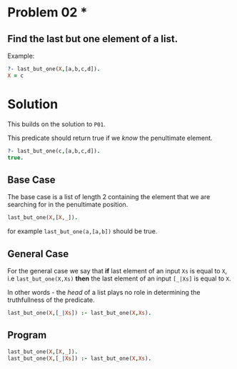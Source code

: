# Problem 02 \*

## Find the last but one element of a list.

Example:

```prolog
?- last_but_one(X,[a,b,c,d]).
X = c
```

# Solution

This builds on the solution to `P01`.

This predicate should return true if we _know_ the penultimate element.

```prolog
?- last_but_one(c,[a,b,c,d]).
true.
```

## Base Case

The base case is a list of length 2 containing the element that we are searching for in the penultimate position.

```prolog
last_but_one(X,[X,_]).
```

for example `last_but_one(a,[a,b])` should be true.

## General Case

For the general case we say that **if** last element of an input `Xs` is equal to `X`, i.e `last_but_one(X,Xs)` **then** the last element of an input `[_|Xs]` is equal to `X`.

In other words - the _head_ of a list plays no role in determining the truthfullness of the predicate.

```prolog
last_but_one(X,[_|Xs]) :- last_but_one(X,Xs).
```

## Program

```prolog
last_but_one(X,[X,_]).
last_but_one(X,[_|Xs]) :- last_but_one(X,Xs).
```
